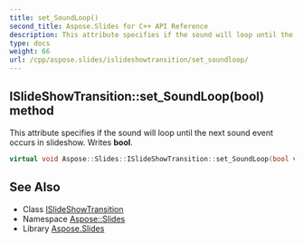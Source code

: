 ```yaml
---
title: set_SoundLoop()
second_title: Aspose.Slides for C++ API Reference
description: This attribute specifies if the sound will loop until the next sound event occurs in slideshow. Writes bool.
type: docs
weight: 66
url: /cpp/aspose.slides/islideshowtransition/set_soundloop/
---
```

## ISlideShowTransition::set_SoundLoop(bool) method


This attribute specifies if the sound will loop until the next sound event occurs in slideshow. Writes **bool**.

```cpp
virtual void Aspose::Slides::ISlideShowTransition::set_SoundLoop(bool value)=0
```

## See Also

* Class [ISlideShowTransition](./)
* Namespace [Aspose::Slides](../)
* Library [Aspose.Slides](../../)